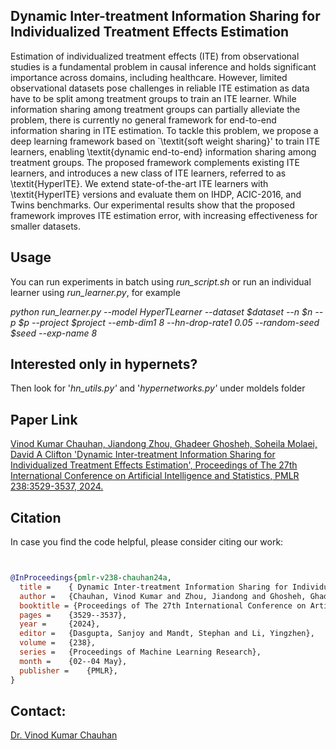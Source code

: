 ## Dynamic Inter-treatment Information Sharing for Individualized Treatment Effects Estimation
Estimation of individualized treatment effects (ITE) from observational studies is a fundamental problem in causal inference and holds significant importance across domains, including healthcare. However, limited observational datasets pose challenges in reliable ITE estimation as data have to be split among treatment groups to train an ITE learner. While information sharing among treatment groups can partially alleviate the problem, there is currently no general framework for end-to-end information sharing in ITE estimation. To tackle this problem, we propose a deep learning framework based on `\textit{soft weight sharing}' to train ITE learners, enabling \textit{dynamic end-to-end} information sharing among treatment groups. The proposed framework complements existing ITE learners, and introduces a new class of ITE learners, referred to as \textit{HyperITE}. We extend state-of-the-art ITE learners with \textit{HyperITE} versions and evaluate them on IHDP, ACIC-2016, and Twins benchmarks. Our experimental results show that the proposed framework improves ITE estimation error, with increasing effectiveness for smaller datasets.

## Usage
You can run experiments in batch using _run_script.sh_ or run an individual learner using _run_learner.py_, for example  

_python run_learner.py --model HyperTLearner --dataset $dataset --n $n --p $p --project $project --emb-dim1 8 --hn-drop-rate1 0.05 --random-seed $seed --exp-name 8_

## Interested only in hypernets?
Then look for '_hn_utils.py'_ and '_hypernetworks.py'_ under moldels folder

## Paper Link
[Vinod Kumar Chauhan, Jiandong Zhou, Ghadeer Ghosheh, Soheila Molaei, David A Clifton 'Dynamic Inter-treatment Information Sharing for Individualized Treatment Effects Estimation', Proceedings of The 27th International Conference on Artificial Intelligence and Statistics, PMLR 238:3529-3537, 2024.](https://proceedings.mlr.press/v238/chauhan24a.html)

## Citation
In case you find the code helpful, please consider citing our work:
```bibtex


@InProceedings{pmlr-v238-chauhan24a,
  title = 	 { Dynamic Inter-treatment Information Sharing for Individualized Treatment Effects Estimation },
  author =   {Chauhan, Vinod Kumar and Zhou, Jiandong and Ghosheh, Ghadeer and Molaei, Soheila and A Clifton, David},
  booktitle = {Proceedings of The 27th International Conference on Artificial Intelligence and Statistics},
  pages = 	 {3529--3537},
  year = 	 {2024},
  editor = 	 {Dasgupta, Sanjoy and Mandt, Stephan and Li, Yingzhen},
  volume = 	 {238},
  series = 	 {Proceedings of Machine Learning Research},
  month = 	 {02--04 May},
  publisher =    {PMLR},
}


```
## Contact:
[Dr. Vinod Kumar Chauhan](https://sites.google.com/site/jmdvinodjmd/)
